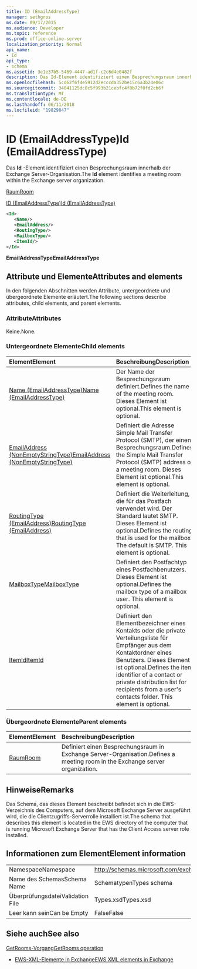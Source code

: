 ```yaml
---
title: ID (EmailAddressType)
manager: sethgros
ms.date: 09/17/2015
ms.audience: Developer
ms.topic: reference
ms.prod: office-online-server
localization_priority: Normal
api_name:
- Id
api_type:
- schema
ms.assetid: 3e1e37b5-5469-4447-ad1f-c2c6d4e0482f
description: Das Id-Element identifiziert einen Besprechungsraum innerhalb der Exchange Server-Organisation.
ms.openlocfilehash: 5cd62f6f4e5912d2ecccda352be15c6a3b24e06c
ms.sourcegitcommit: 34041125dc8c5f993b21cebfc4f8b72f0fd2cb6f
ms.translationtype: MT
ms.contentlocale: de-DE
ms.lasthandoff: 06/11/2018
ms.locfileid: "19829847"
---
```

# <a name="id-emailaddresstype"></a><span data-ttu-id="cda8a-103">ID (EmailAddressType)</span><span class="sxs-lookup"><span data-stu-id="cda8a-103">Id (EmailAddressType)</span></span>

<span data-ttu-id="cda8a-104">Das **Id** -Element identifiziert einen Besprechungsraum innerhalb der Exchange Server-Organisation.</span><span class="sxs-lookup"><span data-stu-id="cda8a-104">The **Id** element identifies a meeting room within the Exchange server organization.</span></span> 
  
[<span data-ttu-id="cda8a-105">Raum</span><span class="sxs-lookup"><span data-stu-id="cda8a-105">Room</span></span>](room.md)
  
[<span data-ttu-id="cda8a-106">ID (EmailAddressType)</span><span class="sxs-lookup"><span data-stu-id="cda8a-106">Id (EmailAddressType)</span></span>](id-emailaddresstype.md)
  
```xml
<Id>
   <Name/>
   <EmailAddress/>
   <RoutingType/>
   <MailboxType/>
   <ItemId/>
</Id>
```

 <span data-ttu-id="cda8a-107">**EmailAddressType**</span><span class="sxs-lookup"><span data-stu-id="cda8a-107">**EmailAddressType**</span></span>
## <a name="attributes-and-elements"></a><span data-ttu-id="cda8a-108">Attribute und Elemente</span><span class="sxs-lookup"><span data-stu-id="cda8a-108">Attributes and elements</span></span>

<span data-ttu-id="cda8a-109">In den folgenden Abschnitten werden Attribute, untergeordnete und übergeordnete Elemente erläutert.</span><span class="sxs-lookup"><span data-stu-id="cda8a-109">The following sections describe attributes, child elements, and parent elements.</span></span>
  
### <a name="attributes"></a><span data-ttu-id="cda8a-110">Attribute</span><span class="sxs-lookup"><span data-stu-id="cda8a-110">Attributes</span></span>

<span data-ttu-id="cda8a-111">Keine.</span><span class="sxs-lookup"><span data-stu-id="cda8a-111">None.</span></span>
  
### <a name="child-elements"></a><span data-ttu-id="cda8a-112">Untergeordnete Elemente</span><span class="sxs-lookup"><span data-stu-id="cda8a-112">Child elements</span></span>

|<span data-ttu-id="cda8a-113">**Element**</span><span class="sxs-lookup"><span data-stu-id="cda8a-113">**Element**</span></span>|<span data-ttu-id="cda8a-114">**Beschreibung**</span><span class="sxs-lookup"><span data-stu-id="cda8a-114">**Description**</span></span>|
|:-----|:-----|
|[<span data-ttu-id="cda8a-115">Name (EmailAddressType)</span><span class="sxs-lookup"><span data-stu-id="cda8a-115">Name (EmailAddressType)</span></span>](name-emailaddresstype.md) <br/> |<span data-ttu-id="cda8a-116">Der Name der Besprechungsraum definiert.</span><span class="sxs-lookup"><span data-stu-id="cda8a-116">Defines the name of the meeting room.</span></span> <span data-ttu-id="cda8a-117">Dieses Element ist optional.</span><span class="sxs-lookup"><span data-stu-id="cda8a-117">This element is optional.</span></span>  <br/> |
|[<span data-ttu-id="cda8a-118">EmailAddress (NonEmptyStringType)</span><span class="sxs-lookup"><span data-stu-id="cda8a-118">EmailAddress (NonEmptyStringType)</span></span>](emailaddress-nonemptystringtype.md) <br/> |<span data-ttu-id="cda8a-119">Definiert die Adresse Simple Mail Transfer Protocol (SMTP), der einen Besprechungsraum.</span><span class="sxs-lookup"><span data-stu-id="cda8a-119">Defines the Simple Mail Transfer Protocol (SMTP) address of a meeting room.</span></span> <span data-ttu-id="cda8a-120">Dieses Element ist optional.</span><span class="sxs-lookup"><span data-stu-id="cda8a-120">This element is optional.</span></span>  <br/> |
|[<span data-ttu-id="cda8a-121">RoutingType (EmailAddress)</span><span class="sxs-lookup"><span data-stu-id="cda8a-121">RoutingType (EmailAddress)</span></span>](routingtype-emailaddress.md) <br/> |<span data-ttu-id="cda8a-p103">Definiert die Weiterleitung, die für das Postfach verwendet wird. Der Standard lautet SMTP. Dieses Element ist optional.</span><span class="sxs-lookup"><span data-stu-id="cda8a-p103">Defines the routing that is used for the mailbox. The default is SMTP. This element is optional.</span></span>  <br/> |
|[<span data-ttu-id="cda8a-125">MailboxType</span><span class="sxs-lookup"><span data-stu-id="cda8a-125">MailboxType</span></span>](mailboxtype.md) <br/> |<span data-ttu-id="cda8a-p104">Definiert den Postfachtyp eines Postfachbenutzers. Dieses Element ist optional.</span><span class="sxs-lookup"><span data-stu-id="cda8a-p104">Defines the mailbox type of a mailbox user. This element is optional.</span></span>  <br/> |
|[<span data-ttu-id="cda8a-128">ItemId</span><span class="sxs-lookup"><span data-stu-id="cda8a-128">ItemId</span></span>](itemid.md) <br/> |<span data-ttu-id="cda8a-p105">Definiert den Elementbezeichner eines Kontakts oder die private Verteilungsliste für Empfänger aus dem Kontaktordner eines Benutzers. Dieses Element ist optional.</span><span class="sxs-lookup"><span data-stu-id="cda8a-p105">Defines the item identifier of a contact or private distribution list for recipients from a user's contacts folder. This element is optional.</span></span>  <br/> |
   
### <a name="parent-elements"></a><span data-ttu-id="cda8a-131">Übergeordnete Elemente</span><span class="sxs-lookup"><span data-stu-id="cda8a-131">Parent elements</span></span>

|<span data-ttu-id="cda8a-132">**Element**</span><span class="sxs-lookup"><span data-stu-id="cda8a-132">**Element**</span></span>|<span data-ttu-id="cda8a-133">**Beschreibung**</span><span class="sxs-lookup"><span data-stu-id="cda8a-133">**Description**</span></span>|
|:-----|:-----|
|[<span data-ttu-id="cda8a-134">Raum</span><span class="sxs-lookup"><span data-stu-id="cda8a-134">Room</span></span>](room.md) <br/> |<span data-ttu-id="cda8a-135">Definiert einen Besprechungsraum in Exchange Server-Organisation.</span><span class="sxs-lookup"><span data-stu-id="cda8a-135">Defines a meeting room in the Exchange server organization.</span></span>  <br/> |
   
## <a name="remarks"></a><span data-ttu-id="cda8a-136">Hinweise</span><span class="sxs-lookup"><span data-stu-id="cda8a-136">Remarks</span></span>

<span data-ttu-id="cda8a-137">Das Schema, das dieses Element beschreibt befindet sich in die EWS-Verzeichnis des Computers, auf dem Microsoft Exchange Server ausgeführt wird, die die Clientzugriffs-Serverrolle installiert ist.</span><span class="sxs-lookup"><span data-stu-id="cda8a-137">The schema that describes this element is located in the EWS directory of the computer that is running Microsoft Exchange Server that has the Client Access server role installed.</span></span>
  
## <a name="element-information"></a><span data-ttu-id="cda8a-138">Informationen zum Element</span><span class="sxs-lookup"><span data-stu-id="cda8a-138">Element information</span></span>

|||
|:-----|:-----|
|<span data-ttu-id="cda8a-139">Namespace</span><span class="sxs-lookup"><span data-stu-id="cda8a-139">Namespace</span></span>  <br/> |http://schemas.microsoft.com/exchange/services/2006/types  <br/> |
|<span data-ttu-id="cda8a-140">Name des Schemas</span><span class="sxs-lookup"><span data-stu-id="cda8a-140">Schema Name</span></span>  <br/> |<span data-ttu-id="cda8a-141">Schematypen</span><span class="sxs-lookup"><span data-stu-id="cda8a-141">Types schema</span></span>  <br/> |
|<span data-ttu-id="cda8a-142">Überprüfungsdatei</span><span class="sxs-lookup"><span data-stu-id="cda8a-142">Validation File</span></span>  <br/> |<span data-ttu-id="cda8a-143">Types.xsd</span><span class="sxs-lookup"><span data-stu-id="cda8a-143">Types.xsd</span></span>  <br/> |
|<span data-ttu-id="cda8a-144">Leer kann sein</span><span class="sxs-lookup"><span data-stu-id="cda8a-144">Can be Empty</span></span>  <br/> |<span data-ttu-id="cda8a-145">False</span><span class="sxs-lookup"><span data-stu-id="cda8a-145">False</span></span>  <br/> |
   
## <a name="see-also"></a><span data-ttu-id="cda8a-146">Siehe auch</span><span class="sxs-lookup"><span data-stu-id="cda8a-146">See also</span></span>



[<span data-ttu-id="cda8a-147">GetRooms-Vorgang</span><span class="sxs-lookup"><span data-stu-id="cda8a-147">GetRooms operation</span></span>](getrooms-operation.md)


- [<span data-ttu-id="cda8a-148">EWS-XML-Elemente in Exchange</span><span class="sxs-lookup"><span data-stu-id="cda8a-148">EWS XML elements in Exchange</span></span>](ews-xml-elements-in-exchange.md)

